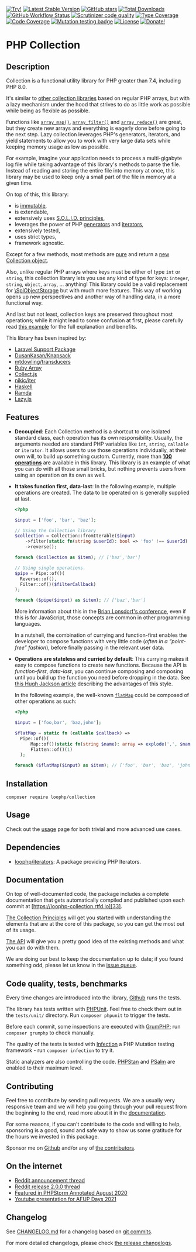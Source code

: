 [![Try!][phpsandbox image]][phpsandbox link]
[![Latest Stable Version][latest stable version]][packagist link]
[![GitHub stars][github stars]][packagist link]
[![Total Downloads][total downloads]][packagist link]
[![GitHub Workflow Status][github workflow status]][github actions link]
[![Scrutinizer code quality][code quality]][scrutinizer link]
[![Type Coverage][type coverage]][shepherd link]
[![Code Coverage][code coverage]][scrutinizer link]
[![Mutation testing badge][mutation badge url]][mutation badge link]
[![License][license]][packagist link]
[![Donate!][donate github]][github sponsors link]

# PHP Collection

## Description

Collection is a functional utility library for PHP greater than 7.4, including
PHP 8.0.

It's similar to [other collection libraries][7] based on regular PHP arrays, but
with a lazy mechanism under the hood that strives to do as little work as
possible while being as flexible as possible.

Functions like [`array_map()`][8], [`array_filter()`][9] and
[`array_reduce()`][10] are great, but they create new arrays and everything is
eagerly done before going to the next step. Lazy collection leverages PHP's
generators, iterators, and yield statements to allow you to work with very large
data sets while keeping memory usage as low as possible.

For example, imagine your application needs to process a multi-gigabyte log file
while taking advantage of this library's methods to parse the file. Instead of
reading and storing the entire file into memory at once, this library may be
used to keep only a small part of the file in memory at a given time.

On top of this, this library:

- is [immutable][11],
- is extendable,
- extensively uses [S.O.L.I.D. principles][14],
- leverages the power of PHP [generators][12] and [iterators][13],
- extensively tested,
- uses strict types,
- framework agnostic.

Except for a few methods, most methods are [pure][15] and return a [new
Collection object][16].

Also, unlike regular PHP arrays where keys must be either of type `int` or
`string`, this collection library lets you use any kind of type for keys:
`integer`, `string`, `object`, `array`, ... anything! This library could be a
valid replacement for [\SplObjectStorage][17] but with much more features. This
way of working opens up new perspectives and another way of handling data, in a
more functional way.

And last but not least, collection keys are preserved throughout most
operations; while it might lead to some confusion at first, please carefully
read [this example][18] for the full explanation and benefits.

This library has been inspired by:

- [Laravel Support Package][19]
- [DusanKasan/Knapsack][20]
- [mtdowling/transducers][21]
- [Ruby Array][22]
- [Collect.js][23]
- [nikic/iter][24]
- [Haskell][25]
- [Ramda][26]
- [Lazy.js][27]

## Features

- **Decoupled**: Each Collection method is a shortcut to one isolated standard
  class, each operation has its own responsibility. Usually, the arguments
  needed are standard PHP variables like `int`, `string`, `callable` or
  `iterator`. It allows users to use those operations individually, at their own
  will, to build up something custom. Currently, more than [**100
  operations**][28] are available in this library. This library is an example of
  what you can do with all those small bricks, but nothing prevents users from
  using an operation on its own as well.

- **It takes function first, data-last**: In the following example, multiple
  operations are created. The data to be operated on is generally supplied at
  last.

  ```php
  <?php

  $input = ['foo', 'bar', 'baz'];

  // Using the Collection library
  $collection = Collection::fromIterable($input)
      ->filter(static fn(string $userId): bool => 'foo' !== $userId)
      ->reverse();

  foreach ($collection as $item); // ['baz','bar']

  // Using single operations.
  $pipe = Pipe::of()(
    Reverse::of(),
    Filter::of()($filterCallback)
  );

  foreach ($pipe($input) as $item); // ['baz','bar']
  ```

  More information about this in the [Brian Lonsdorf's conference][29], even if
  this is for JavaScript, those concepts are common in other programming
  languages.

  In a nutshell, the combination of currying and function-first enables the
  developer to compose functions with very little code (_often in a “point-free”
  fashion_), before finally passing in the relevant user data.

- **Operations are stateless and curried by default**: This currying makes it
  easy to compose functions to create new functions. Because the API is
  _function-first_, _data-last_, you can continue composing and composing until
  you build up the function you need before dropping in the data. See [this Hugh
  Jackson article][30] describing the advantages of this style.

  In the following example, the well-known [`flatMap`][31] could be composed of
  other operations as such:

  ```php
  <?php

  $input = ['foo,bar', 'baz,john'];

  $flatMap = static fn (callable $callback) =>
    Pipe::of()(
        Map::of()(static fn(string $name): array => explode(',', $name)),
        Flatten::of()(1)
    );

  foreach ($flatMap($input) as $item); // ['foo', 'bar', 'baz', 'john']
  ```

## Installation

`composer require loophp/collection`

## Usage

Check out the [usage][32] page for both trivial and more advanced use cases.

## Dependencies

- [loophp/iterators][48]: A package providing PHP Iterators.

## Documentation

On top of well-documented code, the package includes a complete documentation
that gets automatically compiled and published upon each commit at
[https://loophp-collection.rtfd.io][33].

[The Collection Principles][47] will get you started with understanding the
elements that are at the core of this package, so you can get the most out of
its usage.

[The API][28] will give you a pretty good idea of the existing methods and what
you can do with them.

We are doing our best to keep the documentation up to date; if you found
something odd, please let us know in the [issue queue][34].

## Code quality, tests, benchmarks

Every time changes are introduced into the library,
[Github][github actions link] runs the tests.

The library has tests written with [PHPUnit][35]. Feel free to check them out in
the `tests/unit/` directory. Run `composer phpunit` to trigger the tests.

Before each commit, some inspections are executed with [GrumPHP][36]; run
`composer grumphp` to check manually.

The quality of the tests is tested with [Infection][37] a PHP Mutation testing
framework - run `composer infection` to try it.

Static analyzers are also controlling the code. [PHPStan][38] and [PSalm][39]
are enabled to their maximum level.

## Contributing

Feel free to contribute by sending pull requests. We are a usually very
responsive team and we will help you going through your pull request from the
beginning to the end, read more about it in the
[documentation][contributing doc page].

For some reasons, if you can't contribute to the code and willing to help,
sponsoring is a good, sound and safe way to show us some gratitude for the hours
we invested in this package.

Sponsor me on [Github][github sponsors link] and/or any of [the
contributors][6].

## On the internet

- [Reddit announcement thread][40]
- [Reddit release 2.0.0 thread][41]
- [Featured in PHPStorm Annotated August 2020][42]
- [Youtube presentation for AFUP Days 2021][46]

## Changelog

See [CHANGELOG.md][43] for a changelog based on [git commits][44].

For more detailed changelogs, please check [the release changelogs][45].

[phpsandbox image]:
  https://img.shields.io/badge/Try%20it-online%20!-brightgreen?style=flat-square
[phpsandbox link]: https://play.phpsandbox.io/loophp/collection
[packagist link]: https://packagist.org/packages/loophp/collection
[github actions link]: https://github.com/loophp/collection/actions
[scrutinizer link]:
  https://scrutinizer-ci.com/g/loophp/collection/?branch=master
[shepherd link]: https://shepherd.dev/github/loophp/collection
[github sponsors link]: https://github.com/sponsors/drupol
[latest stable version]:
  https://img.shields.io/packagist/v/loophp/collection.svg?style=flat-square
[github stars]:
  https://img.shields.io/github/stars/loophp/collection.svg?style=flat-square
[total downloads]:
  https://img.shields.io/packagist/dt/loophp/collection.svg?style=flat-square
[github workflow status]:
  https://img.shields.io/github/actions/workflow/status/loophp/collection/tests.yml?branch=master&style=flat-square
[code quality]:
  https://img.shields.io/scrutinizer/quality/g/loophp/collection/master.svg?style=flat-square
[type coverage]:
  https://img.shields.io/badge/dynamic/json?style=flat-square&color=color&label=Type%20coverage&query=message&url=https%3A%2F%2Fshepherd.dev%2Fgithub%2Floophp%2Fcollection%2Fcoverage
[code coverage]:
  https://img.shields.io/scrutinizer/coverage/g/loophp/collection/master.svg?style=flat-square
[license]:
  https://img.shields.io/packagist/l/loophp/collection.svg?style=flat-square
[donate github]:
  https://img.shields.io/badge/Sponsor-Github-brightgreen.svg?style=flat-square
[donate paypal]:
  https://img.shields.io/badge/Sponsor-Paypal-brightgreen.svg?style=flat-square
[mutation badge url]:
  https://img.shields.io/endpoint?style=flat-square&url=https%3A%2F%2Fbadge-api.stryker-mutator.io%2Fgithub.com%2Floophp%2Fcollection%2Fmaster
[mutation badge link]:
  https://dashboard.stryker-mutator.io/reports/github.com/loophp/collection/master
[7]: https://packagist.org/?query=collection
[11]: https://en.wikipedia.org/wiki/Immutable_object
[12]: https://www.php.net/manual/en/class.generator.php
[13]: https://www.php.net/manual/en/class.iterator.php
[14]: https://en.wikipedia.org/wiki/SOLID
[15]: https://en.wikipedia.org/wiki/Pure_function
[16]: https://github.com/loophp/collection/blob/master/src/Collection.php
[8]: https://www.php.net/array-map
[9]: https://www.php.net/array-filter
[10]: https://www.php.net/array-reduce
[17]: https://www.php.net/manual/en/class.splobjectstorage.php
[18]:
  https://loophp-collection.readthedocs.io/en/stable/pages/usage.html#working-with-keys-and-values
[19]: https://github.com/illuminate/support
[20]: https://github.com/DusanKasan/Knapsack
[21]: https://github.com/mtdowling/transducers.php
[22]: https://ruby-doc.org/core-2.7.0/Array.html
[23]: https://collect.js.org/
[24]: https://github.com/nikic/iter
[27]: http://danieltao.com/lazy.js/
[33]: https://loophp-collection.rtfd.io
[28]: https://loophp-collection.readthedocs.io/en/stable/pages/api.html
[32]: https://loophp-collection.readthedocs.io/en/stable/pages/usage.html
[34]: https://github.com/loophp/collection/issues
[github actions link]: https://github.com/loophp/collection/actions
[35]: https://www.phpunit.de/
[36]: https://github.com/phpro/grumphp
[37]: https://github.com/infection/infection
[38]: https://github.com/phpstan/phpstan
[39]: https://github.com/vimeo/psalm
[6]: https://github.com/loophp/collection/graphs/contributors
[40]:
  https://www.reddit.com/r/PHP/comments/csxw23/a_stateless_and_modular_collection_class/
[41]:
  https://www.reddit.com/r/PHP/comments/i2u2le/release_of_version_200_of_loophpcollection/
[42]: https://blog.jetbrains.com/phpstorm/2020/08/php-annotated-august-2020/
[43]: https://github.com/loophp/collection/blob/master/CHANGELOG.md
[44]: https://github.com/loophp/collection/commits/master
[45]: https://github.com/loophp/collection/releases
[25]: https://www.haskell.org/
[29]: https://www.youtube.com/watch?v=m3svKOdZijA
[30]: http://hughfdjackson.com/javascript/why-curry-helps/
[26]: https://ramdajs.com/
[31]:
  https://developer.mozilla.org/en-US/docs/Web/JavaScript/Reference/Global_Objects/Array/flatMap
[46]: https://www.youtube.com/watch?v=Kp47f8dtqoo
[47]: https://loophp-collection.readthedocs.io/en/stable/pages/principles.html
[48]: https://github.com/loophp/iterators
[contributing doc page]:
  https://loophp-collection.readthedocs.io/en/latest/pages/contributing.html
